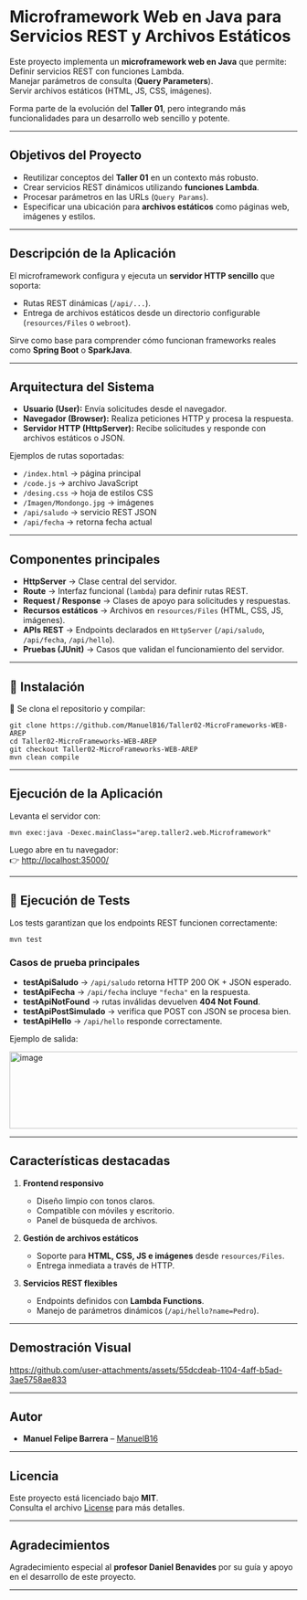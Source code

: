 # Microframework Web en Java para Servicios REST y Archivos Estáticos
Este proyecto implementa un **microframework web en Java** que permite:
Definir servicios REST con funciones Lambda.  
Manejar parámetros de consulta (**Query Parameters**).  
Servir archivos estáticos (HTML, JS, CSS, imágenes).  

Forma parte de la evolución del **Taller 01**, pero integrando más funcionalidades para un desarrollo web sencillo y potente.

---

## Objetivos del Proyecto
- Reutilizar conceptos del **Taller 01** en un contexto más robusto.  
- Crear servicios REST dinámicos utilizando **funciones Lambda**.  
- Procesar parámetros en las URLs (`Query Params`).  
- Especificar una ubicación para **archivos estáticos** como páginas web, imágenes y estilos.  

---

## Descripción de la Aplicación

El microframework configura y ejecuta un **servidor HTTP sencillo** que soporta:  
- Rutas REST dinámicas (`/api/...`).  
- Entrega de archivos estáticos desde un directorio configurable (`resources/Files` o `webroot`).  

Sirve como base para comprender cómo funcionan frameworks reales como **Spring Boot** o **SparkJava**.

---

## Arquitectura del Sistema

- **Usuario (User):** Envía solicitudes desde el navegador.  
- **Navegador (Browser):** Realiza peticiones HTTP y procesa la respuesta.  
- **Servidor HTTP (HttpServer):** Recibe solicitudes y responde con archivos estáticos o JSON.  

Ejemplos de rutas soportadas:
- `/index.html` → página principal  
- `/code.js` → archivo JavaScript  
- `/desing.css` → hoja de estilos CSS  
- `/Imagen/Mondongo.jpg` → imágenes  
- `/api/saludo` → servicio REST JSON  
- `/api/fecha` → retorna fecha actual  

---

## Componentes principales

- **HttpServer** → Clase central del servidor.  
- **Route** → Interfaz funcional (`lambda`) para definir rutas REST.  
- **Request / Response** → Clases de apoyo para solicitudes y respuestas.  
- **Recursos estáticos** → Archivos en `resources/Files` (HTML, CSS, JS, imágenes).  
- **APIs REST** → Endpoints declarados en `HttpServer` (`/api/saludo`, `/api/fecha`, `/api/hello`).  
- **Pruebas (JUnit)** → Casos que validan el funcionamiento del servidor.  

---

## 🚀 Instalación

🔧 Se clona el repositorio y compilar:

```
git clone https://github.com/ManuelB16/Taller02-MicroFrameworks-WEB-AREP
cd Taller02-MicroFrameworks-WEB-AREP
git checkout Taller02-MicroFrameworks-WEB-AREP
mvn clean compile
```

---

## Ejecución de la Aplicación

Levanta el servidor con:

```
mvn exec:java -Dexec.mainClass="arep.taller2.web.Microframework"
```

Luego abre en tu navegador:  
👉 [http://localhost:35000/](http://localhost:35000/)  

---

## 🧪 Ejecución de Tests

Los tests garantizan que los endpoints REST funcionen correctamente:  

```
mvn test
```

### Casos de prueba principales
- **testApiSaludo** → `/api/saludo` retorna HTTP 200 OK + JSON esperado.  
- **testApiFecha** → `/api/fecha` incluye `"fecha"` en la respuesta.  
- **testApiNotFound** → rutas inválidas devuelven **404 Not Found**.  
- **testApiPostSimulado** → verifica que POST con JSON se procesa bien.  
- **testApiHello** → `/api/hello` responde correctamente.  

Ejemplo de salida:

<img width="746" height="135" alt="image" src="https://github.com/user-attachments/assets/f0cae16f-5e6b-4241-a0bf-d32bf35d283f" />

---

## Características destacadas

1. **Frontend responsivo**  
   - Diseño limpio con tonos claros.  
   - Compatible con móviles y escritorio.  
   - Panel de búsqueda de archivos.  

2. **Gestión de archivos estáticos**  
   - Soporte para **HTML, CSS, JS e imágenes** desde `resources/Files`.  
   - Entrega inmediata a través de HTTP.  

3. **Servicios REST flexibles**  
   - Endpoints definidos con **Lambda Functions**.  
   - Manejo de parámetros dinámicos (`/api/hello?name=Pedro`).  

---

## Demostración Visual

https://github.com/user-attachments/assets/55dcdeab-1104-4aff-b5ad-3ae5758ae833

---

## Autor

- **Manuel Felipe Barrera** – [ManuelB16](https://github.com/ManuelB16)  

---

## Licencia
Este proyecto está licenciado bajo **MIT**.  
Consulta el archivo [License](LICENSE.md) para más detalles.  

---

## Agradecimientos
Agradecimiento especial al **profesor Daniel Benavides** por su guía y apoyo en el desarrollo de este proyecto.  

---
